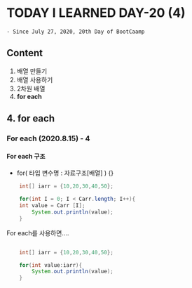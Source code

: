 # TODAY I LEARNED DAY-20 (4)
  `- Since July 27, 2020, 20th Day of BootCaamp`
  
## Content
  1. 배열 만들기 
  2. 배열 사용하기
  3. 2차원 배열
  4. **for each**
  
## 4. for each

### For each (2020.8.15) - 4


#### For each 구조
- for( 타입  변수명  : 자료구조[배열] ) {}


```java
    int[] iarr = {10,20,30,40,50};

    for(int I = 0; I < Carr.length; I++){
	int value = Carr [I];
        System.out.println(value);
    }
```



For each를 사용하면….  
```java

    int[] iarr = {10,20,30,40,50};

    for(int value:iarr){
        System.out.println(value);
    }

``` 